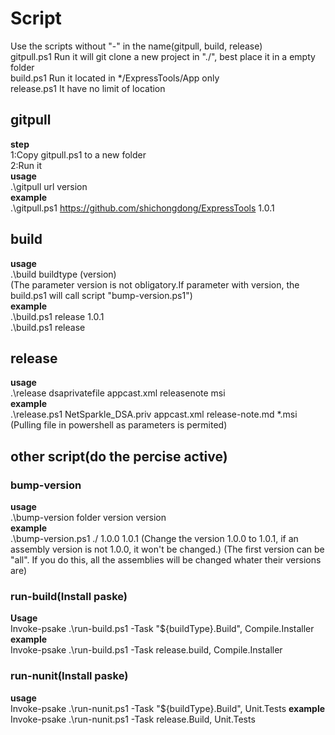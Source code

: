 # Script
Use the scripts without "-" in the name(gitpull, build, release)  
gitpull.ps1 Run it will git clone a new project in "./", best place it in a empty folder  
build.ps1 Run it located in */ExpressTools/App only  
release.ps1 It have no limit of location  
## gitpull  
**step**  
1:Copy gitpull.ps1 to a new folder  
2:Run it  
**usage**  
.\gitpull url version  
**example**  
.\gitpull.ps1 https://github.com/shichongdong/ExpressTools 1.0.1  
  
## build  
**usage**  
.\build buildtype (version)  
(The parameter version is not obligatory.If parameter with version, the build.ps1 will call script "bump-version.ps1")  
**example**  
.\build.ps1 release 1.0.1  
.\build.ps1 release  
  
## release  
**usage**  
.\release dsaprivatefile appcast.xml releasenote msi  
**example**  
.\release.ps1 NetSparkle_DSA.priv appcast.xml release-note.md *.msi  
(Pulling file in powershell as parameters is permited)  
  
## other script(do the percise active)  
### bump-version  
**usage**  
.\bump-version folder version version  
**example**  
.\bump-version.ps1 ./ 1.0.0 1.0.1
(Change the version 1.0.0 to 1.0.1, if an assembly version is not 1.0.0, it won't be changed.)
(The first version can be "all". If you do this, all the assemblies will be changed whater their versions are)  

### run-build(Install paske)  
**Usage**  
Invoke-psake .\run-build.ps1 -Task "${buildType}.Build", Compile.Installer  
**example**  
Invoke-psake .\run-build.ps1 -Task release.build, Compile.Installer
  
### run-nunit(Install paske)  
**usage**  
Invoke-psake .\run-nunit.ps1 -Task "${buildType}.Build", Unit.Tests
**example**  
Invoke-psake .\run-nunit.ps1 -Task release.Build, Unit.Tests
